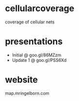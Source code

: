 # cellularcoverage
coverage of cellular nets

# presentations
- Initial @ goo.gl/86MZzm
- Update 1 @ goo.gl/PSS6Xd

# website
map.mringelborn.com
